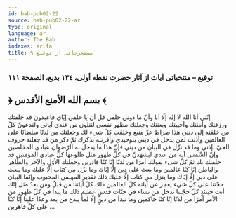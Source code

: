 ```yaml
---
id: bab-pub02-22
source: bab-pub02-22-ar
type: original
language: ar
author: The Bab
indexes: ar,fa
title: مستخرجاتى از توقيع ۹
---
```

### توقيع – منتخباتى آيات از آثار حضرت نقطه أولى، ۱۳٤ بديع، الصفحة ۱۱۱

## ﴿ بسم الله الأمنع الأقدس ﴾

إنّني أنا الله لا إله إلّا أنا وأنّ ما دوني خلقي قل أن يا خلقي إيّاي فاعبدون قد خلقتك ورزقتك وأمتتك وأحييتك وبعثتك وجعلتك مظهر نفسي لتتلون من عندي آياتي ولتدعونّ كلّ من خلقته إلى ديني هذا صراط عزّ منيع وخلقت كلّ شيء لك وجعلتك من لدنّا سلطانًا على العالمين وأذنت لمن يدخل في ديني بتوحيدي وأقرنته بذكرك ثمّ ذكر من قد جعلته حروف الحيّ بإذني وما قد نزّل في البيان من ديني فإنّ هذا ما يدخل به الرّضوان عبادي المخلصين وإنّ الشّمس آية من عندي ليشهدنّ في كلّ ظهور مثل طلوعها كلّ عبادي المؤمنين قد خلقتك بك ثمّ كلّ شيء بقولك أمرًا من لدنّا إنّا كنّا قادرين وجعلتك الأوّل والآخر والظّاهر والباطن إنّا كنّا عالمين وما بعث على دين إلّا إيّاك وما نزّل من كتاب إلّا عليك وما يبعث على دين إلّا إيّاك وما ينزل من كتاب إلّا عليك ذلك تقدير المهيمن المحبوب وإنّما البيان حجّتنا على كلّ شيء يعجز عن آياته كلّ العالمين ذلك كلّ آياتنا من قبلُ ومن بعدُ مثل إنّك أنت حينئذٍ كلّ حجّتنا ندخل من نشاء في جنّات قدسٍ عظيم ذلك ما يبدأ في كلّ ظهور من الأمر أمرًا من لدنّا إنّا كنّا حاكمين وما نبدأ من دينٍ إلّا لما يبدع من بعد وعدًا علينا إنّا كنّا على كلّ قاهرين ...